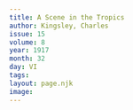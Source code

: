 ```yaml
---
title: A Scene in the Tropics
author: Kingsley, Charles
issue: 15
volume: 8
year: 1917
month: 32
day: VI
tags:
layout: page.njk
image:
---
```


